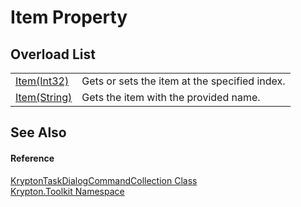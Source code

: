 # Item Property


## Overload List
<table>
<tr>
<td><a href="809b87e8-af04-f897-1fe3-f82fbad5d2be.md">Item(Int32)</a></td>
<td>Gets or sets the item at the specified index.</td></tr>
<tr>
<td><a href="9bc4126c-c436-a983-4f93-2b1a70c3a270.md">Item(String)</a></td>
<td>Gets the item with the provided name.</td></tr>
</table>

## See Also


#### Reference
<a href="1f5a31b3-50bf-d2c8-66c2-84edecc2f103.md">KryptonTaskDialogCommandCollection Class</a>  
<a href="79d2eac2-21f4-54ff-7552-b20c33c30600.md">Krypton.Toolkit Namespace</a>  
